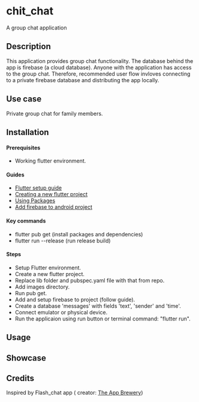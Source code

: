 # chit_chat

A group chat application

## Description

This application provides group chat functionality. The database behind the app is firebase (a cloud database). Anyone with the application has access to the group chat. Therefore, recommended user flow invloves connecting to a private firebase database and distributing the app locally.

## Use case

Private group chat for family members.
 

## Installation

#### Prerequisites
* Working flutter environment.

#### Guides
* [Flutter setup guide](https://flutter.dev/docs/get-started/install)
* [Creating a new flutter project](https://flutter.dev/docs/get-started/test-drive?tab=androidstudio) 
* [Using Packages](https://flutter.dev/docs/development/packages-and-plugins/using-packages)
* [Add firebase to android project](https://firebase.google.com/docs/android/setup)

#### Key commands
* flutter pub get (install packages and dependencies)
* flutter run --release (run release build)

#### Steps
* Setup Flutter environment.
* Create a new flutter project.
* Replace lib folder and pubspec.yaml file with that from repo.
* Add images directory.
* Run pub get.
* Add and setup firebase to project (follow guide).
* Create a database 'messages' with fields 'text', 'sender' and 'time'.
* Connect emulator or physical device.
* Run the applicaion using run button or terminal command: "flutter run".

## Usage



## Showcase

## Credits
Inspired by Flash_chat app ( creator: [The App Brewery](https://www.appbrewery.co/))

